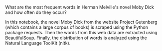 What are the most frequent words in Herman Melville's novel Moby Dick and how often do they occur?

In this notebook, the novel Moby Dick from the website Project Gutenberg (which contains a large corpus of books) is scraped using the Python package requests. Then the words from this web data are extracted using BeautifulSoup. Finally, the distribution of words is analyzed using the Natural Language ToolKit (nltk).
